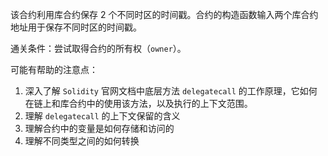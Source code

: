 该合约利用库合约保存 2 个不同时区的时间戳。合约的构造函数输入两个库合约地址用于保存不同时区的时间戳。

通关条件：尝试取得合约的所有权（`owner`）。

可能有帮助的注意点：

1. 深入了解 `Solidity` 官网文档中底层方法 `delegatecall` 的工作原理，它如何在链上和库合约中的使用该方法，以及执行的上下文范围。
2. 理解 `delegatecall` 的上下文保留的含义
3. 理解合约中的变量是如何存储和访问的
4. 理解不同类型之间的如何转换
